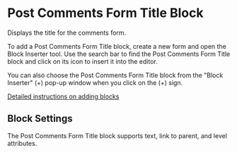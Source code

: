 # Post Comments Form Title Block

Displays the title for the comments form.

To add a Post Comments Form Title block, create a new form and open the Block Inserter tool. Use the search bar to find the Post Comments Form Title block and click on its icon to insert it into the editor.

You can also choose the Post Comments Form Title block from the "Block Inserter" (+) pop-up window when you click on the (+) sign.

[Detailed instructions on adding blocks](https://wordpress.org/documentation/article/adding-a-new-block/)

## Block Settings

The Post Comments Form Title block supports text, link to parent, and level attributes.
